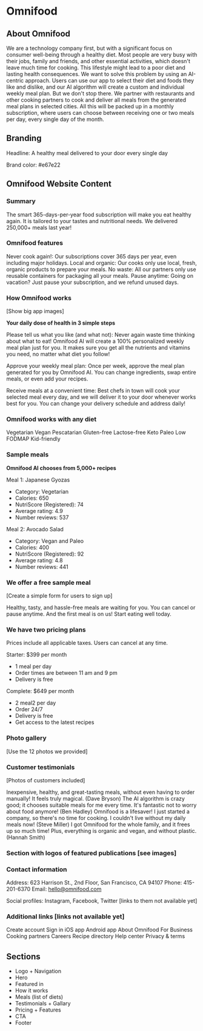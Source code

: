 # Omnifood

## About Omnifood

We are a technology company first, but with a significant focus on consumer well-being through a healthy diet. Most people are very busy with their jobs, family and friends, and other essential activities, which doesn't leave much time for cooking. This lifestyle might lead to a poor diet and lasting health consequences. We want to solve this problem by using an AI-centric approach. Users can use our app to select their diet and foods they like and dislike, and our AI algorithm will create a custom and individual weekly meal plan. But we don't stop there. We partner with restaurants and other cooking partners to cook and deliver all meals from the generated meal plans in selected cities. All this will be packed up in a monthly subscription, where users can choose between receiving one or two meals per day, every single day of the month.

## Branding

Headline: A healthy meal delivered to your door every single day

Brand color: #e67e22

## Omnifood Website Content

### Summary

The smart 365-days-per-year food subscription will make you eat healthy again. It is tailored to your tastes and nutritional needs. We delivered 250,000+ meals last year!

### Omnifood features

Never cook again!: Our subscriptions cover 365 days per year, even including major holidays.
Local and organic: Our cooks only use local, fresh, organic products to prepare your meals.
No waste: All our partners only use reusable containers for packaging all your meals.
Pause anytime: Going on vacation? Just pause your subscription, and we refund unused days.

### How Omnifood works

[Show big app images]

**Your daily dose of health in 3 simple steps**

Please tell us what you like (and what not): Never again waste time thinking about what to eat! Omnifood AI will create a 100% personalized weekly meal plan just for you. It makes sure you get all the nutrients and vitamins you need, no matter what diet you follow!

Approve your weekly meal plan: Once per week, approve the meal plan generated for you by Omnifood AI. You can change ingredients, swap entire meals, or even add your recipes.

Receive meals at a convenient time: Best chefs in town will cook your selected meal every day, and we will deliver it to your door whenever works best for you. You can change your delivery schedule and address daily!

### Omnifood works with any diet

Vegetarian
Vegan
Pescatarian
Gluten-free
Lactose-free
Keto
Paleo
Low FODMAP
Kid-friendly

### Sample meals

**Omnifood AI chooses from 5,000+ recipes**

Meal 1: Japanese Gyozas

- Category: Vegetarian
- Calories: 650
- NutriScore (Registered): 74
- Average rating: 4.9
- Number reviews: 537

Meal 2: Avocado Salad

- Category: Vegan and Paleo
- Calories: 400
- NutriScore (Registered): 92
- Average rating: 4.8
- Number reviews: 441

### We offer a free sample meal

[Create a simple form for users to sign up]

Healthy, tasty, and hassle-free meals are waiting for you. You can cancel or pause anytime. And the first meal is on us! Start eating well today.

### We have two pricing plans

Prices include all applicable taxes. Users can cancel at any time.

Starter: $399 per month

- 1 meal per day
- Order times are between 11 am and 9 pm
- Delivery is free

Complete: $649 per month

- 2 meal2 per day
- Order 24/7
- Delivery is free
- Get access to the latest recipes

### Photo gallery

[Use the 12 photos we provided]

### Customer testimonials

[Photos of customers included]

Inexpensive, healthy, and great-tasting meals, without even having to order manually! It feels truly magical. (Dave Bryson)
The AI algorithm is crazy good; it chooses suitable meals for me every time. It's fantastic not to worry about food anymore! (Ben Hadley)
Omnifood is a lifesaver! I just started a company, so there's no time for cooking. I couldn't live without my daily meals now! (Steve Miller)
I got Omnifood for the whole family, and it frees up so much time! Plus, everything is organic and vegan, and without plastic. (Hannah Smith)

### Section with logos of featured publications [see images]

### Contact information

Address: 623 Harrison St., 2nd Floor, San Francisco, CA 94107
Phone: 415-201-6370
Email: hello@omnifood.com

Social profiles: Instagram, Facebook, Twitter [links to them not available yet]

### Additional links [links not available yet]

Create account
Sign in
iOS app
Android app
About Omnifood
For Business
Cooking partners
Careers
Recipe directory
Help center
Privacy & terms

######

## Sections

- Logo + Navigation
- Hero
- Featured in
- How it works
- Meals (list of diets)
- Testimonials + Gallary
- Pricing + Features
- CTA
- Footer

